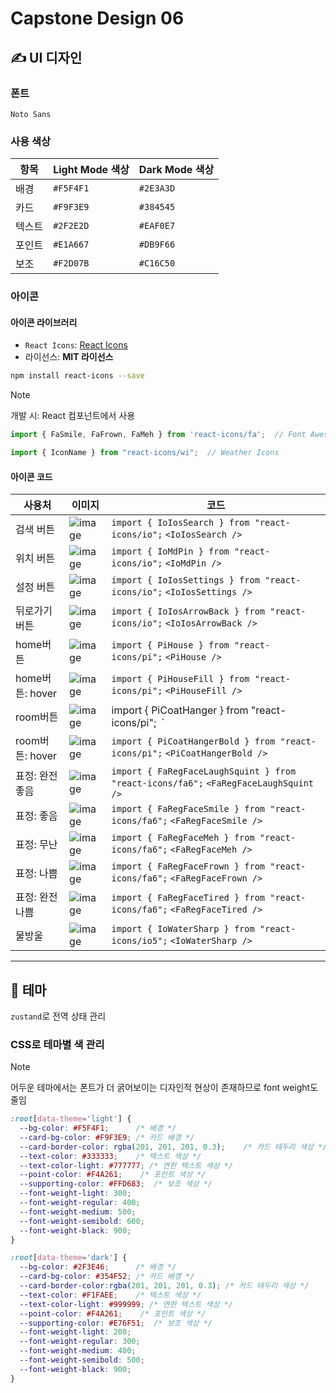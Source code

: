 # Capstone Design 06

## ✍️ UI 디자인
### 폰트
`Noto Sans`

### 사용 색상

| 항목   | Light Mode 색상 | Dark Mode 색상 |
|--------|------------------|------------------|
| 배경   | `#F5F4F1`        | `#2E3A3D`        |
| 카드   | `#F9F3E9`        | `#384545`        |
| 텍스트 | `#2F2E2D`        | `#EAF0E7`        |
| 포인트 | `#E1A667`        | `#DB9F66`        |
| 보조   | `#F2D07B`        | `#C16C50`        |

### 아이콘
#### 아이콘 라이브러리
- `React Icons`: [React Icons](https://react-icons.github.io/react-icons/)
- 라이선스: **MIT 라이선스**

```bash
npm install react-icons --save
```
>[!note]
> 개발 시: React 컴포넌트에서 사용
```js
import { FaSmile, FaFrown, FaMeh } from 'react-icons/fa';  // Font Awesome Icons
```
```js
import { IconName } from "react-icons/wi";  // Weather Icons
```

#### 아이콘 코드
| 사용처 | 이미지 | 코드 |
|--------|--------|------|
| 검색 버튼 | ![image](https://github.com/user-attachments/assets/77fd0181-ca2a-4ddf-9d8c-9b5c0b795e9c) | `import { IoIosSearch } from "react-icons/io";` `<IoIosSearch />` |
| 위치 버튼 | ![image](https://github.com/user-attachments/assets/77700eac-7f4d-444d-95dd-f3c1829a9028) | `import { IoMdPin } from "react-icons/io";` `<IoMdPin />` |
| 설정 버튼 | ![image](https://github.com/user-attachments/assets/f6a894b5-62d0-4226-98ff-86422556aa11) | `import { IoIosSettings } from "react-icons/io";` `<IoIosSettings />` |
| 뒤로가기 버튼 | ![image](https://github.com/user-attachments/assets/d6cd83da-d9da-4052-ac67-af9050d403a8) | `import { IoIosArrowBack } from "react-icons/io";` `<IoIosArrowBack />` |
| home버튼 | ![image](https://github.com/user-attachments/assets/846d7b17-d1ee-4cc8-b5c4-9d0613c54dfd) | `import { PiHouse } from "react-icons/pi";` `<PiHouse />` |
| home버튼: hover | ![image](https://github.com/user-attachments/assets/365c2885-f005-4163-9c29-88fa39c1671f) | `import { PiHouseFill } from "react-icons/pi";` `<PiHouseFill />`|
| room버튼 | ![image](https://github.com/user-attachments/assets/d620e1e2-9d11-439d-9a21-be72a46e7868) | import { PiCoatHanger } from "react-icons/pi";` `<PiCoatHanger />` |
| room버튼: hover | ![image](https://github.com/user-attachments/assets/9a885d70-18f3-4460-96e8-a689c8bef43f) | `import { PiCoatHangerBold } from "react-icons/pi";` `<PiCoatHangerBold />`|
| 표정: 완전좋음 |![image](https://github.com/user-attachments/assets/facdbd59-9edb-41d6-b633-d16f8cb25222) | `import { FaRegFaceLaughSquint } from "react-icons/fa6";` `<FaRegFaceLaughSquint />` |
| 표정: 좋음 |![image](https://github.com/user-attachments/assets/5a03bf16-8950-4ae5-ab77-44adfcf6ba82) |`import { FaRegFaceSmile } from "react-icons/fa6";` `<FaRegFaceSmile />` |
| 표정: 무난 |![image](https://github.com/user-attachments/assets/6a606eb8-d8f5-4820-b35e-9f64462ef963) |`import { FaRegFaceMeh } from "react-icons/fa6";` `<FaRegFaceMeh />`|
| 표정: 나쁨 |![image](https://github.com/user-attachments/assets/ea419167-5ce7-4cde-a023-4c05cbb6ad61) |`import { FaRegFaceFrown } from "react-icons/fa6";` `<FaRegFaceFrown />`|
| 표정: 완전나쁨 |![image](https://github.com/user-attachments/assets/aab87911-a776-4f6c-b19d-499d38649f8e)|`import { FaRegFaceTired } from "react-icons/fa6";` `<FaRegFaceTired />`|
| 물방울 | ![image](https://github.com/user-attachments/assets/32ff44f1-97f2-4a3e-aaa7-12fb727aedf7) | `import { IoWaterSharp } from "react-icons/io5";` `<IoWaterSharp />` |

---
## 🌙 테마
`zustand`로 전역 상태 관리

### CSS로 테마별 색 관리
> [!note]
> 어두운 테마에서는 폰트가 더 굵어보이는 디자인적 현상이 존재하므로 font weight도 줄임
```css
:root[data-theme='light'] {
  --bg-color: #F5F4F1;      /* 배경 */
  --card-bg-color: #F9F3E9; /* 카드 배경 */
  --card-border-color: rgba(201, 201, 201, 0.3);    /* 카드 테두리 색상 */
  --text-color: #333333;    /* 텍스트 색상 */
  --text-color-light: #777777; /* 연한 텍스트 색상 */
  --point-color: #F4A261;    /* 포인트 색상 */
  --supporting-color: #FFD683;  /* 보조 색상 */
  --font-weight-light: 300;
  --font-weight-regular: 400;
  --font-weight-medium: 500;
  --font-weight-semibold: 600;
  --font-weight-black: 900;
}

:root[data-theme='dark'] {
  --bg-color: #2F3E46;      /* 배경 */
  --card-bg-color: #354F52; /* 카드 배경 */
  --card-border-color:rgba(201, 201, 201, 0.3); /* 카드 테두리 색상 */
  --text-color: #F1FAEE;    /* 텍스트 색상 */
  --text-color-light: #999999; /* 연한 텍스트 색상 */
  --point-color: #F4A261;    /* 포인트 색상 */
  --supporting-color: #E76F51;  /* 보조 색상 */
  --font-weight-light: 200;
  --font-weight-regular: 300;
  --font-weight-medium: 400;
  --font-weight-semibold: 500;
  --font-weight-black: 900;
}
```
